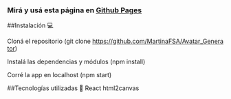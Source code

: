 ### Mirá y usá esta página en [Github Pages](https://martinafsa.github.io/Avatar_Generator/)

##Instalación :computer: 
  
 Cloná el repositorio (git clone https://github.com/MartinaFSA/Avatar_Generator)
  
 Instalá las dependencias y módulos (npm install) 
  
 Corré la app en localhost (npm start)

##Tecnologías utilizadas :wrench:
React
html2canvas
